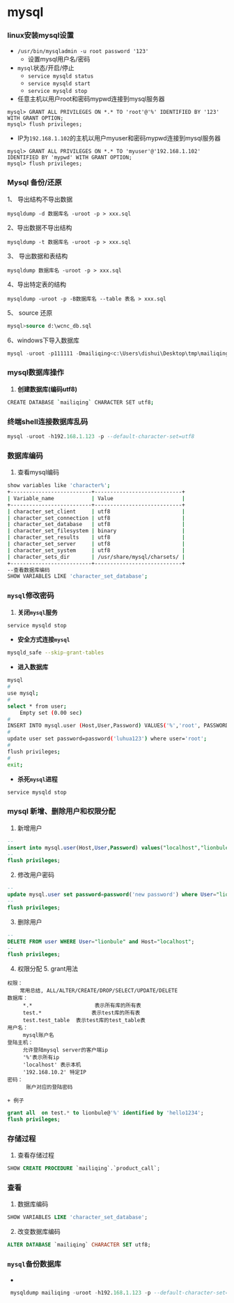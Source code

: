 <!-- toc -->
# mysql

### linux安装mysql设置
+ `/usr/bin/mysqladmin -u root password '123'`
    + 设置mysql用户名/密码 
+ `mysql`状态/开启/停止
    + `service mysqld status`
    + `service mysqld start`
    + `service mysqld stop`
+ 任意主机以用户root和密码mypwd连接到mysql服务器
```
mysql> GRANT ALL PRIVILEGES ON *.* TO 'root'@'%' IDENTIFIED BY '123' WITH GRANT OPTION;
mysql> flush privileges;
```
+ IP为`192.168.1.102`的主机以用户myuser和密码mypwd连接到mysql服务器
```
mysql> GRANT ALL PRIVILEGES ON *.* TO 'myuser'@'192.168.1.102' IDENTIFIED BY 'mypwd' WITH GRANT OPTION;
mysql> flush privileges;
```

### Mysql 备份/还原

1、 导出结构不导出数据

`mysqldump -d 数据库名 -uroot -p > xxx.sql`

2、导出数据不导出结构

`mysqldump -t 数据库名 -uroot -p > xxx.sql`

3、 导出数据和表结构

`mysqldump 数据库名 -uroot -p > xxx.sql`

4、导出特定表的结构

`mysqldump -uroot -p -B数据库名 --table 表名 > xxx.sql`

5、 source 还原

```sql
mysql>source d:\wcnc_db.sql
```
6、windows下导入数据库
```sql
mysql -uroot -p111111 -Dmailiqing<c:\Users\dishui\Desktop\tmp\mailiqing2016-01-20.sql
```
### mysql数据库操作
1. **创建数据库(编码utf8)**
```bash
CREATE DATABASE `mailiqing` CHARACTER SET utf8; 
```

### 终端shell连接数据库乱码

```sql
mysql -uroot -h192.168.1.123 -p --default-character-set=utf8
```

### 数据库编码
1. 查看mysql编码
```bash
show variables like 'character%';
+--------------------------+----------------------------+
| Variable_name            | Value                      |
+--------------------------+----------------------------+
| character_set_client     | utf8                       |
| character_set_connection | utf8                       |
| character_set_database   | utf8                       |
| character_set_filesystem | binary                     |
| character_set_results    | utf8                       |
| character_set_server     | utf8                       |
| character_set_system     | utf8                       |
| character_sets_dir       | /usr/share/mysql/charsets/ |
+--------------------------+----------------------------+
--查看数据库编码
SHOW VARIABLES LIKE 'character_set_database'; 
```

### `mysql`修改密码
1. **关闭`mysql`服务**
```bash
service mysqld stop
```
+ **安全方式连接`mysql`**
```bash
mysqld_safe --skip-grant-tables
```
+ **进入数据库**
```bash
mysql
#
use mysql;
#
select * from user;                     
    Empty set (0.00 sec)
#
INSERT INTO mysql.user (Host,User,Password) VALUES('%','root', PASSWORD('luhua123'));
#
update user set password=password('luhua123') where user='root'; 
#
flush privileges;
#
exit;
```
+ **杀死`mysql`进程**
```bash
service mysqld stop
```

### mysql 新增、删除用户和权限分配

1. 新增用户
```sql
--
insert into mysql.user(Host,User,Password) values("localhost","lionbule",password("hello1234"));
--
flush privileges;
```
2. 修改用户密码
```sql
--
update mysql.user set password=password('new password') where User="lionbule" and Host="localhost";
--
flush privileges;
```
3. 删除用户
```sql
--
DELETE FROM user WHERE User="lionbule" and Host="localhost";
--
flush privileges;
```
4. 权限分配
    5. grant用法
```
权限：
    常用总结, ALL/ALTER/CREATE/DROP/SELECT/UPDATE/DELETE
数据库：
     *.*                    表示所有库的所有表
     test.*                表示test库的所有表
     test.test_table  表示test库的test_table表     
用户名：
     mysql账户名
登陆主机：
     允许登陆mysql server的客户端ip
     '%'表示所有ip
     'localhost' 表示本机
     '192.168.10.2' 特定IP
密码：
      账户对应的登陆密码
```
    + 例子
```sql
grant all  on test.* to lionbule@'%' identified by 'hello1234';
flush privileges;
```

### 存储过程
1. 查看存储过程
```sql
SHOW CREATE PROCEDURE `mailiqing`.`product_call`; 
```

### 查看
1. 数据库编码
```sql
SHOW VARIABLES LIKE 'character_set_database';
```
2. 改变数据库编码
```sql
ALTER DATABASE `mailiqing` CHARACTER SET utf8; 
```

### `mysql`备份数据库
+ 
```sql
 mysqldump mailiqing -uroot -h192.168.1.123 -p --default-character-set=utf8 --ignore-table=mailiqing.ti_normal_asphaltpara > data.sql
```

